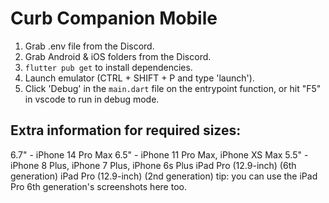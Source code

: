 # Curb Companion Mobile
1. Grab .env file from the Discord.
2. Grab Android & iOS folders from the Discord.
3. `flutter pub get` to install dependencies.
4. Launch emulator (CTRL + SHIFT + P and type 'launch').
5. Click 'Debug' in the `main.dart` file on the entrypoint function, or hit "F5" in vscode to run in debug mode.

## Extra information for required sizes:

6.7" - iPhone 14 Pro Max
6.5" - iPhone 11 Pro Max, iPhone XS Max
5.5" - iPhone 8 Plus, iPhone 7 Plus, iPhone 6s Plus
iPad Pro (12.9-inch) (6th generation)
iPad Pro (12.9-inch) (2nd generation) tip: you can use the iPad Pro 6th generation's screenshots here too.
